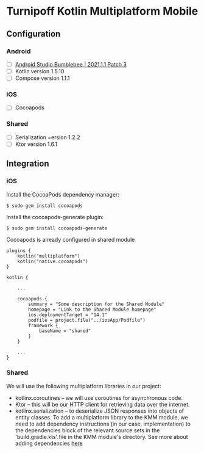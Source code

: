# Turnipoff Kotlin Multiplatform Mobile



## Configuration

### Android

- [ ] [Android Studio Bumblebee | 2021.1.1 Patch 3](https://developer.android.com/studio/#downloads)
- [ ] Kotlin version 1.5.10
- [ ] Compose version  1.1.1

### iOS

- [ ] Cocoapods

### Shared

- [ ] Serialization =ersion 1.2.2
- [ ] Ktor version 1.6.1

## Integration

### iOS

Install the CocoaPods dependency manager:
```
$ sudo gem install cocoapods
```
Install the cocoapods-generate plugin:
```
$ sudo gem install cocoapods-generate
```

Cocoapods is already configured in shared module
```
plugins {
    kotlin("multiplatform")
    kotlin("native.cocoapods")
}

kotlin {
    
    ...
    
    cocoapods {
        summary = "Some description for the Shared Module"
        homepage = "Link to the Shared Module homepage"
        ios.deploymentTarget = "14.1"
        podfile = project.file("../iosApp/Podfile")
        framework {
            baseName = "shared"
        }
    }
    
    ...
}
```

### Shared

We will use the following multiplatform libraries in our project:
- kotlinx.coroutines – we will use coroutines for asynchronous code.
- Ktor – this will be our HTTP client for retrieving data over the internet.
- kotlinx.serialization – to deserialize JSON responses into objects of entity classes.
To add a multiplatform library to the KMM module, we need to add dependency instructions (in our case, implementation) to the dependencies block of the relevant source sets in the 'build.gradle.kts' file in the KMM module's directory.
See more about adding dependencies [here](https://play.kotlinlang.org/hands-on/Networking%20and%20Data%20Storage%20with%20Kotlin%20Multiplatfrom%20Mobile/03_Adding_dependecies)
